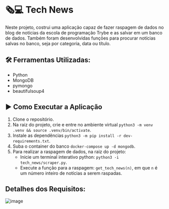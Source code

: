 # 🗞️💻 Tech News

Neste projeto, costrui uma aplicação capaz de fazer raspagem de dados no blog de notícias da escola de programação Trybe e as salvar em um banco de dados. Também foram desenvolvidas funções para procurar notícias salvas no banco, seja por categoria, data ou título.

## 🛠️ Ferramentas Utilizadas:
* Python
* MongoDB
* pymongo
* beautifulsoup4

## ▶️ Como Executar a Aplicação
1. Clone o repositório.
2. Na raiz do projeto, crie e entre no ambiente virtual `python3 -m venv .venv && source .venv/bin/activate`.
3. Instale as dependências `python3 -m pip install -r dev-requirements.txt`.
4. Suba o container do banco `docker-compose up -d mongodb`.
5. Para realizar a raspagem de dados, na raiz do projeto:
   * Inicie um terminal interativo python: `python3 -i tech_news/scraper.py`.
   * Execute a função para a raspagem: `get_tech_news(n)`, em que `n` é um número inteiro de notícias a serem raspadas.

## Detalhes dos Requisitos:
![image](https://github.com/bermartorano/tech-news/assets/110858573/e5592fa6-943e-4621-aee6-af693eaeec65)
